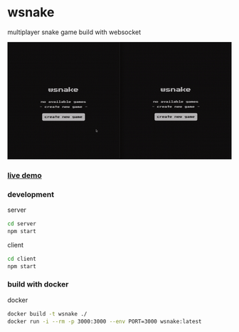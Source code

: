 # wsnake

multiplayer snake game build with websocket

<p align="center">
  <img src="wsnake.gif" />
</p>

### [live demo](https://wsnake.herokuapp.com/)

### development

server

```sh
cd server
npm start
```

client

```sh
cd client
npm start
```

### build with docker

docker

```sh
docker build -t wsnake ./
docker run -i --rm -p 3000:3000 --env PORT=3000 wsnake:latest
```